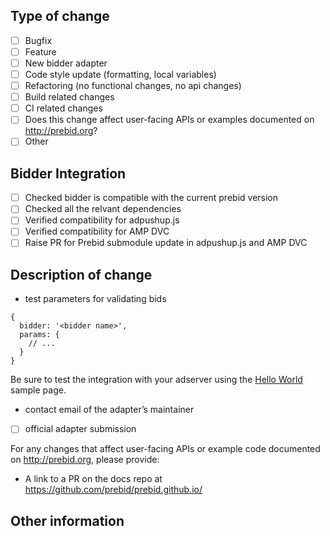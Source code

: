 <!--
Thank you for your pull request. Please make sure this PR is scoped to one change, and that any added or changed code includes tests with greater than 80% code coverage. See https://github.com/prebid/Prebid.js/blob/master/CONTRIBUTING.md#testing-prebidjs for documentation on testing Prebid.js.
-->

## Type of change
<!-- Remove items that don't apply and/or select an item by changing [ ] to [x] -->
- [ ] Bugfix
- [ ] Feature
- [ ] New bidder adapter  <!--  IMPORTANT: if checking here, also submit your bidder params documentation here https://github.com/prebid/prebid.github.io/tree/master/dev-docs/bidders --> 
- [ ] Code style update (formatting, local variables)
- [ ] Refactoring (no functional changes, no api changes)
- [ ] Build related changes
- [ ] CI related changes
- [ ] Does this change affect user-facing APIs or examples documented on http://prebid.org?
- [ ] Other

## Bidder Integration
- [ ] Checked bidder is compatible with the current prebid version
- [ ] Checked all the relvant dependencies
- [ ] Verified compatibility for adpushup.js
- [ ] Verified compatibility for AMP DVC
- [ ] Raise PR for Prebid submodule update in adpushup.js and AMP DVC

## Description of change
<!-- Describe the change proposed in this pull request -->

<!-- For new bidder adapters, please provide the following -->
- test parameters for validating bids
```
{
  bidder: '<bidder name>',
  params: {
    // ...
  }
}
```

Be sure to test the integration with your adserver using the [Hello World](/integrationExamples/gpt/hello_world.html) sample page.

- contact email of the adapter’s maintainer
- [ ] official adapter submission

For any changes that affect user-facing APIs or example code documented on http://prebid.org, please provide:

- A link to a PR on the docs repo at https://github.com/prebid/prebid.github.io/

## Other information
<!-- References to related PR or issue #s, @mentions of the person or team responsible for reviewing changes, etc. -->
